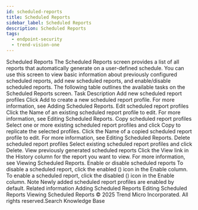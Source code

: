 ```yaml
---
id: scheduled-reports
title: Scheduled Reports
sidebar_label: Scheduled Reports
description: Scheduled Reports
tags:
  - endpoint-security
  - trend-vision-one
---
```


 Scheduled Reports The Scheduled Reports screen provides a list of all reports that automatically generate on a user-defined schedule. You can use this screen to view basic information about previously configured scheduled reports, add new scheduled reports, and enable/disable scheduled reports. The following table outlines the available tasks on the Scheduled Reports screen. Task Description Add new scheduled report profiles Click Add to create a new scheduled report profile. For more information, see Adding Scheduled Reports. Edit scheduled report profiles Click the Name of an existing scheduled report profile to edit. For more information, see Editing Scheduled Reports. Copy scheduled report profiles Select one or more existing scheduled report profiles and click Copy to replicate the selected profiles. Click the Name of a copied scheduled report profile to edit. For more information, see Editing Scheduled Reports. Delete scheduled report profiles Select existing scheduled report profiles and click Delete. View previously generated scheduled reports Click the View link in the History column for the report you want to view. For more information, see Viewing Scheduled Reports. Enable or disable scheduled reports To disable a scheduled report, click the enabled () icon in the Enable column. To enable a scheduled report, click the disabled () icon in the Enable column. Note Newly added scheduled report profiles are enabled by default. Related information Adding Scheduled Reports Editing Scheduled Reports Viewing Scheduled Reports © 2025 Trend Micro Incorporated. All rights reserved.Search Knowledge Base
